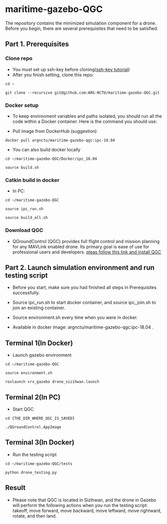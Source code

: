 # maritime-gazebo-QGC

The repository contains the minimized simulation component for a drone. Before you begin, there are several prerequisites that need to be satisfied.

## Part 1. Prerequisites

### Clone repo
* You must set up ssh-key before cloning([ssh-key tutorial](https://docs.github.com/en/authentication/connecting-to-github-with-ssh/generating-a-new-ssh-key-and-adding-it-to-the-ssh-agent))
* After you finish setting, clone this repo:
```
cd ~
```
```
git clone --recursive git@github.com:ARG-NCTU/maritime-gazebo-QGC.git
```
### Docker setup
* To keep environment variables and paths isolated, you should run all the code within a Docker container. Here is the command you should use:

*  Pull image from DockerHub (suggestion)
```
docker pull argnctu/maritime-gazebo-qgc:ipc-18.04 
```

* You can also build docker locally

```
cd ~/maritime-gazebo-QGC/Docker/ipc_18.04
```
```
source build.sh
```

### Catkin build in docker 

* In PC:
```
cd ~/maritime-gazebo-QGC
```
```
source ipc_run.sh
```
```
source build_all.sh
```

### Download QGC

* QGroundControl (QGC) provides full flight control and mission planning for any MAVLink enabled drone. Its primary goal is ease of use for professional users and developers. [pleas follow this link and install QGC](https://docs.qgroundcontrol.com/master/en/getting_started/download_and_install.html#ubuntu)

## Part 2. Launch simulation environment and run testing script

* Before you start, make sure you had finished all steps in Prerequisites successfully. 

* Source ipc_run.sh to start docker container, and source ipc_join.sh to join an existing container.

* Source environment.sh every time when you were in docker.

* Available in docker image: argnctu/maritime-gazebo-qgc:ipc-18.04 .


## Terminal 1(In Docker)
* Launch gazebo environment

```
cd ~/maritime-gazebo-QGC
```
```
source environment.sh
```
```
roslaunch vrx_gazebo drone_sizihwan.launch
```

## Terminal 2(In PC)
* Start QGC 

```
cd {THE_DIR_WHERE_QGC_IS_SAVED}
```
```
./QGroundControl.AppImage
```

## Terminal 3(In Docker) 
* Run the testing script
```
cd ~/maritime-gazebo-QGC/tests
```
```
python drone_testing.py
```

## Result
* Please note that QGC is located in Sizihwan, and the drone in Gazebo will perform the following actions when you run the testing script: takeoff, move forward, move backward, move leftward, move rightward, rotate, and then land.